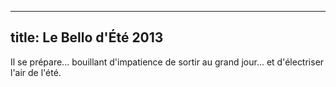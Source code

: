 
---
  title: Le Bello d'Été 2013
---

Il se prépare... bouillant d'impatience de sortir au grand jour... et d'électriser l'air de l'été.
